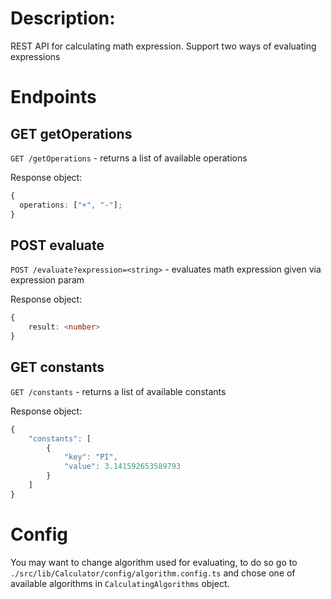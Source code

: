 # Description:

REST API for calculating math expression. Support two ways of evaluating expressions

# Endpoints

## GET getOperations

`GET /getOperations` - returns a list of available operations

Response object:

```ts
{
  operations: ["+", "-"];
}
```

## POST evaluate

`POST /evaluate?expression=<string>` - evaluates math expression given via expression param

Response object:

```ts
{
    result: <number>
}
```

## GET constants

`GET /constants` - returns a list of available constants

Response object:

```ts
{
    "constants": [
        {
            "key": "PI",
            "value": 3.141592653589793
        }
    ]
}
```

# Config

You may want to change algorithm used for evaluating, to do so go to `./src/lib/Calculator/config/algorithm.config.ts` and chose one of available algorithms in `CalculatingAlgorithms` object.
